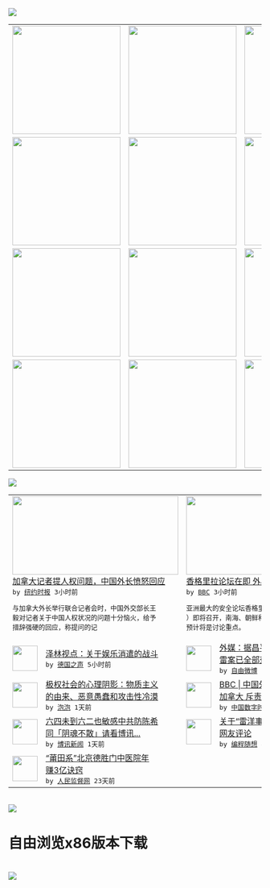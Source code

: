 

<a href="https://github.com/greatfire/z/raw/master/FreeBrowser.apk"><img src="https://raw.githubusercontent.com/greatfire/wiki/master/x/header.png" /></a><table><tr><td width="262" align="center" valign="center"><a href="https://github.com/greatfire/wiki/wiki/nyt" title="纽约时报中文网 国际纵览"><img src="https://raw.githubusercontent.com/greatfire/wiki/master/x/nyt_flag.png" width="215"/></a></td><td width="262" align="center" valign="center"><a href="https://github.com/greatfire/wiki/wiki/dw" title=""><img src="https://raw.githubusercontent.com/greatfire/wiki/master/x/dw_flag.png" width="215"/></a></td><td width="262" align="center" valign="center"><a href="https://github.com/greatfire/wiki/wiki/rmjd" title=""><img src="https://raw.githubusercontent.com/greatfire/wiki/master/x/rmjd_flag.png" width="215"/></a></td></tr><tr><td width="262" align="center" valign="center"><a href="https://github.com/paopaonetizen/website" title="泡泡 - 未经审查的互联网信息"><img src="https://raw.githubusercontent.com/greatfire/wiki/master/x/pp_flag.png" width="215"/></a></td><td width="262" align="center" valign="center"><a href="https://github.com/getlantern/mirror" title="以及自由微博和GreatFire.org官方中文论坛"><img src="https://raw.githubusercontent.com/greatfire/wiki/master/x/lantern_flag.png" width="215"/></a></td><td width="262" align="center" valign="center"><a href="https://github.com/cdtmirrors/m/" title=""><img src="https://raw.githubusercontent.com/greatfire/wiki/master/x/cdt_flag.png" width="215"/></a></td></tr><tr><td width="262" align="center" valign="center"><a href="https://github.com/program-think/blog" title="编程随想的博客"><img src="https://raw.githubusercontent.com/greatfire/wiki/master/x/pt_flag.png" width="215"/></a></td><td width="262" align="center" valign="center"><a href="https://github.com/greatfire/wiki/wiki/bbc" title=""><img src="https://raw.githubusercontent.com/greatfire/wiki/master/x/bbc_flag.png" width="215"/></a></td><td width="262" align="center" valign="center"><a href="https://github.com/freeweibo/s" title="自由微博 - 匿名和不受屏蔽的新浪微博搜索"><img src="https://raw.githubusercontent.com/greatfire/wiki/master/x/fw_flag.png" width="215"/></a></td></tr><tr><td width="262" align="center" valign="center"><a href="https://github.com/greatfire/wiki/wiki/google" title=""><img src="https://raw.githubusercontent.com/greatfire/wiki/master/x/google_flag.png" width="215"/></a></td><td width="262" align="center" valign="center"><a href="https://github.com/bxnews/boxun" title=""><img src="https://raw.githubusercontent.com/greatfire/wiki/master/x/bx_flag.png" width="215"/></a></td><td width="262" align="center" valign="center"><a href="https://github.com/greatfire/wiki/wiki/open-source" title="欢迎访问GreatFire.org开发者项目网站"><img src="https://raw.githubusercontent.com/greatfire/wiki/master/x/open-source_flag.png" width="215"/></a></td></tr></table><img src="https://raw.githubusercontent.com/greatfire/wiki/master/x/newsfeed text.png" /><table cols="4"><tr><td colspan="2" width="380"><a href="https://d7odklm2qes9e.cloudfront.net/china/20160603/canada-china-wang-yi/"><img src="https://raw.githubusercontent.com/greatfire/wiki/master/x/nyt_logo_b.png" width="330" height="156"/></a></br><a href="https://d7odklm2qes9e.cloudfront.net/china/20160603/canada-china-wang-yi/">加拿大记者提人权问题，中国外长愤怒回应</a></br><kbd> by <a href="http://m.cn.nytimes.com/">纽约时报</a> 3小时前 </kbd></br><pre>与加拿大外长举行联合记者会时，中国外交部长王<br/>毅对记者关于中国人权状况的问题十分恼火，给予<br/>措辞强硬的回应，称提问的记</pre></td><td colspan="2" width="380"><a href="http://www.bbc.com/zhongwen/simp/world/2016/06/160602_shangriladialogue_asiapacific"><img src="http://a.files.bbci.co.uk/worldservice/live/assets/images/2016/06/02/160602221403_u_144x81_epa_nocredit.jpg" width="330" height="156"/></a></br><a href="http://www.bbc.com/zhongwen/simp/world/2016/06/160602_shangriladialogue_asiapacific">香格里拉论坛在即 外界关注中美军方表态</a></br><kbd> by <a href="http://www.bbc.co.uk/zhongwen/simp">BBC</a> 3小时前 </kbd></br><pre>亚洲最大的安全论坛香格里拉论坛周五（6月3日<br/>）即将召开，南海、朝鲜和伊斯兰极端主义的问题<br/>预计将是讨论重点。</pre></td></tr><tr><td><img src="http://www.dw.com/image/0,,19279637_302,00.jpg" width="50" height="50"/></td><td width="280"><a href="http://dw.com/p/1Izho?maca=chi-GK-text-greatfire-all-chinese-15625-xml-mrss">泽林视点：关于娱乐消遣的战斗</a></br><kbd> by <a href="http://dw.de">德国之声</a> 5小时前 </kbd></td><td><img src="https://raw.githubusercontent.com/greatfire/wiki/master/x/fw_logo.png" width="50" height="50"/></td><td width="280"><a href="https://freeweibo.com/weibo/3982074190504174">外媒：据昌平检察院朋友透露，<br/>雷案已全部查清，鉴于敏...</a></br><kbd> by <a href="https://freeweibo.com/">自由微博</a> 9小时前 </kbd></td></tr><tr><td><img src="https://pao-pao.net/sites/pao-pao.net/files/styles/large/public/wen_zhong_tu_1_1.jpg?itok=Ey3IDD5R" width="50" height="50"/></td><td width="280"><a href="https://pao-pao.net/article/706">极权社会的心理阴影：物质主义<br/>的由来、恶意愚蠢和攻击性冷漠</a></br><kbd> by <a href="https://pao-pao.net">泡泡</a> 1天前 </kbd></td><td><img src="http://i0.wp.com/chinadigitaltimes.net/chinese/files/2016/06/160602031911_canada_china_wang_dion_976x549_thecanadianpressviaap_nocredit.jpg?resize=660%2C371" width="50" height="50"/></td><td width="280"><a href="http://feedproxy.google.com/~r/chinadigitaltimes/IyPt/~3/mQ9PosRxtHE/">BBC | 中国外长王毅到访<br/>加拿大 斥责提问人权记者</a></br><kbd> by <a href="http://chinadigitaltimes.net/chinese/">中国数字时代</a> 1天前 </kbd></td></tr><tr><td><img src="https://raw.githubusercontent.com/greatfire/wiki/master/x/bx_logo.png" width="50" height="50"/></td><td width="280"><a href="http://www.boxun.com/news/gb/china/2016/06/201606022053.shtml">六四未到六二也敏感中共防陈希<br/>同「阴魂不散」请看博讯...</a></br><kbd> by <a href="http://www.boxun.com">博讯新闻</a> 1天前 </kbd></td><td><img src="https://lh6.googleusercontent.com/xnDjtvPj9NNzc_FUv0O-U-XditrRY975VgTPcQLjlrWR0m2yjeFZ-SyuGmEBJ64cixFgeMaoqWKpFZ7BVEjxw6L9gNhknCOWWWwXCzP8qcLwRRcdgm_EdWNgqPhKfNPArxXTT0AhiRo" width="50" height="50"/></td><td width="280"><a href="http://feedproxy.google.com/~r/programthink/~3/dE0AVGkocZ0/weekly-share-102.html">关于“雷洋事件”的相关报道和<br/>网友评论</a></br><kbd> by <a href="http://program-think.blogspot.com">编程随想</a> 4天前 </kbd></td></tr><tr><td><img src="http://www.rmjdw.com/uploads/160510/3-1605102102421C.jpg" width="50" height="50"/></td><td width="280"><a href="http://www.rmjdw.com//tebiebaodao/20160510/15526.html">“莆田系”北京德胜门中医院年<br/>赚3亿诀窍 </a></br><kbd> by <a href="http://www.rmjdw.com/">人民监督网</a> 23天前 </kbd></td></table></br><a href="https://github.com/greatfire/z/raw/master/FreeBrowser.apk"><img src="https://raw.githubusercontent.com/greatfire/wiki/master/x/download app.png" /></a><h1>自由浏览x86版本下载<h1><a href="https://github.com/greatfire/z/raw/master/FreeBrowser-x86.apk"><img src="https://raw.githubusercontent.com/greatfire/images/master/fb86.qr.png" /></a>